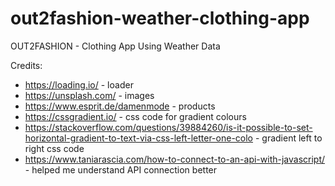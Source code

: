 # out2fashion-weather-clothing-app
OUT2FASHION - Clothing App Using Weather Data

Credits:
- https://loading.io/ - loader
- https://unsplash.com/ - images
- https://www.esprit.de/damenmode - products
- https://cssgradient.io/ - css code for gradient colours
- https://stackoverflow.com/questions/39884260/is-it-possible-to-set-horizontal-gradient-to-text-via-css-left-letter-one-colo - gradient left to right css code
- https://www.taniarascia.com/how-to-connect-to-an-api-with-javascript/ - helped me understand API connection better